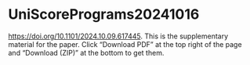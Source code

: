 # UniScorePrograms20241016

https://doi.org/10.1101/2024.10.09.617445.
This is the supplementary material for the paper.
Click “Download PDF” at the top right of the page and “Download (ZIP)” at the bottom to get them.
